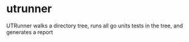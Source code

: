 # utrunner
UTRunner walks a directory tree, runs all go units tests in the tree, and generates a report
